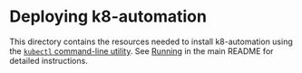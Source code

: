 # Deploying k8-automation

This directory contains the resources needed to install k8-automation
using the [`kubectl` command-line utility][kubectl].  See
[Running][run] in the main README for detailed instructions.

[kubectl]: https://kubernetes.io/docs/reference/kubectl/overview/ (Kubernetes - kubectl)
[run]: ../../README.md#running (Running k8-automation)
